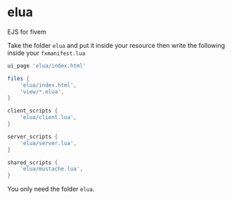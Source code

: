 # elua
EJS for fivem

Take the folder `elua` and put it inside your resource then write the following inside your `fxmanifest.lua`
```lua
ui_page 'elua/index.html'

files {
    'elua/index.html',
    'view/*.elua',
}

client_scripts {
    'elua/client.lua',
}

server_scripts {
    'elua/server.lua',
}

shared_scripts {
    'elua/mustache.lua',
}
```

You only need the folder `elua`.

